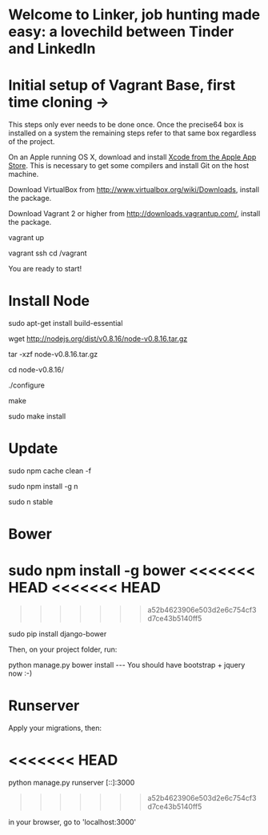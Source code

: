 # Welcome to Linker, job hunting made easy: a lovechild between Tinder and LinkedIn

# Initial setup of Vagrant Base, first time cloning ->
This steps only ever needs to be done once. Once the precise64 box is installed on a system the remaining steps refer to that same box regardless of the project.

On an Apple running OS X, download and install [Xcode from the Apple App Store](https://itunes.apple.com/us/app/xcode/id497799835?ls=1&mt=12). This is necessary to get some compilers and install Git on the host machine.

Download VirtualBox from http://www.virtualbox.org/wiki/Downloads, install the package.

Download Vagrant 2 or higher from http://downloads.vagrantup.com/, install the package.

vagrant up

vagrant ssh
cd /vagrant

You are ready to start!

# Install Node
sudo apt-get install build-essential

wget http://nodejs.org/dist/v0.8.16/node-v0.8.16.tar.gz

tar -xzf node-v0.8.16.tar.gz

cd node-v0.8.16/

./configure

make

sudo make install

# Update
sudo npm cache clean -f

sudo npm install -g n

sudo n stable

# Bower
sudo npm install -g bower
<<<<<<< HEAD
<<<<<<< HEAD
=======
>>>>>>> a52b4623906e503d2e6c754cf3d7ce43b5140ff5

sudo pip install django-bower

Then, on your project folder, run:

python manage.py bower install   --- You should have bootstrap + jquery now :-)

# Runserver
Apply your migrations, then:

<<<<<<< HEAD
=======
python manage.py runserver [::]:3000
>>>>>>> a52b4623906e503d2e6c754cf3d7ce43b5140ff5

in your browser, go to 'localhost:3000'